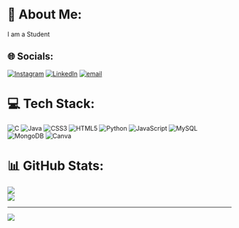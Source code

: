 # 💫 About Me:
I am a Student


## 🌐 Socials:
[![Instagram](https://img.shields.io/badge/Instagram-%23E4405F.svg?logo=Instagram&logoColor=white)](https://instagram.com/vidya_malli7) [![LinkedIn](https://img.shields.io/badge/LinkedIn-%230077B5.svg?logo=linkedin&logoColor=white)](https://linkedin.com/in/Vidyashree_Malli  ) [![email](https://img.shields.io/badge/Email-D14836?logo=gmail&logoColor=white)](mailto:vidyamalli1973@gmail.com) 

# 💻 Tech Stack:
![C](https://img.shields.io/badge/c-%2300599C.svg?style=flat&logo=c&logoColor=white) ![Java](https://img.shields.io/badge/java-%23ED8B00.svg?style=flat&logo=openjdk&logoColor=white) ![CSS3](https://img.shields.io/badge/css3-%231572B6.svg?style=flat&logo=css3&logoColor=white) ![HTML5](https://img.shields.io/badge/html5-%23E34F26.svg?style=flat&logo=html5&logoColor=white) ![Python](https://img.shields.io/badge/python-3670A0?style=flat&logo=python&logoColor=ffdd54) ![JavaScript](https://img.shields.io/badge/javascript-%23323330.svg?style=flat&logo=javascript&logoColor=%23F7DF1E) ![MySQL](https://img.shields.io/badge/mysql-4479A1.svg?style=flat&logo=mysql&logoColor=white) ![MongoDB](https://img.shields.io/badge/MongoDB-%234ea94b.svg?style=flat&logo=mongodb&logoColor=white) ![Canva](https://img.shields.io/badge/Canva-%2300C4CC.svg?style=flat&logo=Canva&logoColor=white)
# 📊 GitHub Stats:
![](https://github-readme-stats.vercel.app/api?username=vidyashreemalli&theme=dark&hide_border=false&include_all_commits=false&count_private=false)<br/>
![](https://nirzak-streak-stats.vercel.app/?user=vidyashreemalli&theme=dark&hide_border=false)<br/>

---
[![](https://visitcount.itsvg.in/api?id=vidyashreemalli&icon=0&color=0)](https://visitcount.itsvg.in)

<!-- Proudly created with GPRM ( https://gprm.itsvg.in ) -->

